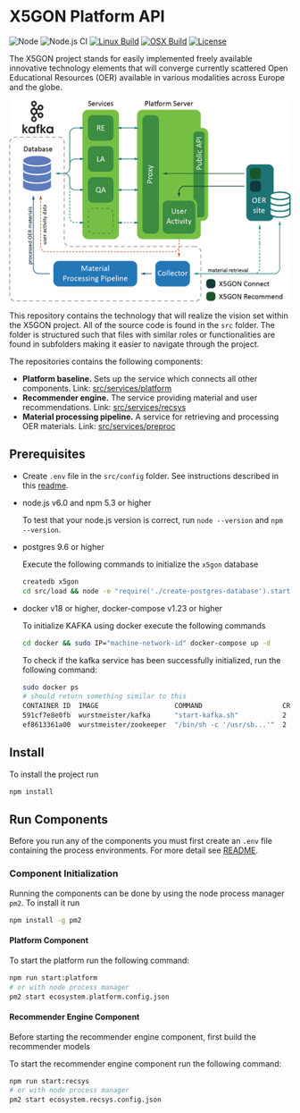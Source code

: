 # X5GON Platform API

![Node][programming-language]
![Node.js CI][github-action]
[![Linux Build][linux-build]][linux-build-status]
[![OSX Build][osx-build]][osx-build-status]
[![License][license]][license-link]


The X5GON project stands for easily implemented freely available innovative technology elements that
will converge currently scattered Open Educational Resources (OER) available in various modalities
across Europe and the globe.

![preprocessing pipeline](readme/platform.png)

This repository contains the technology that will realize the vision set within the X5GON project.
All of the source code is found in the `src` folder. The folder is structured such that files with
similar roles or functionalities are found in subfolders making it easier to navigate through the
project.

The repositories contains the following components:

- **Platform baseline.** Sets up the service which connects all other
  components. Link: [src/services/platform](./src/services/platform)
- **Recommender engine.** The service providing material and user
  recommendations. Link: [src/services/recsys](./src/services/recsys)
- **Material processing pipeline.** A service for retrieving and processing
  OER materials. Link: [src/services/preproc](./src/services/preproc)

## Prerequisites

- Create `.env` file in the `src/config` folder. See instructions described in this [readme](./src/config/README.md).

- node.js v6.0 and npm 5.3 or higher

    To test that your node.js version is correct, run `node --version` and `npm --version`.

- postgres 9.6 or higher

    Execute the following commands to initialize the `x5gon` database
    ```bash
    createdb x5gon
    cd src/load && node -e "require('./create-postgres-database').startDBCreate();"
    ```

- docker v18 or higher, docker-compose v1.23 or higher

    To initialize KAFKA using docker execute the following commands
    ```bash
    cd docker && sudo IP="machine-network-id" docker-compose up -d
    ```
    To check if the kafka service has been successfully initialized, run the following command:
    ```bash
    sudo docker ps
    # should return something similar to this
    CONTAINER ID  IMAGE                   COMMAND                    CREATED      STATUS      PORTS                                               NAMES
    591cf7e8e0fb  wurstmeister/kafka      "start-kafka.sh"           2 hours ago  Up 2 hours  0.0.0.0:9092->9092/tcp                              docker_kafka_1
    ef8613361a00  wurstmeister/zookeeper  "/bin/sh -c '/usr/sb...'"  2 hours ago  Up 2 hours  22/tcp, 2888/tcp, 3888/tcp, 0.0.0.0:2181->2181/tcp  docker_zookeeper_1
    ```

## Install

To install the project run

```bash
npm install
```

## Run Components

Before you run any of the components you must first create an `.env` file containing the process
environments. For more detail see [README](./env/README.md).

### Component Initialization

Running the components can be done by using the node process manager `pm2`. To install it run

```bash
npm install -g pm2
```

#### Platform Component

To start the platform run the following command:

```bash
npm run start:platform
# or with node process manager
pm2 start ecosystem.platform.config.json
```

#### Recommender Engine Component

Before starting the recommender engine component, first build the recommender models

To start the recommender engine component run the following command:

```bash
npm run start:recsys
# or with node process manager
pm2 start ecosystem.recsys.config.json
```

[programming-language]: https://img.shields.io/badge/node-%3E%3D%2010.0.0-green.svg
[github-action]: https://github.com/X5GON/platform-api/workflows/Node.js%20CI/badge.svg
[linux-build]: https://img.shields.io/travis/X5GON/platform-api/master.svg?label=linux
[linux-build-status]: https://travis-ci.org/X5GON/platform-api
[osx-build]: https://img.shields.io/travis/X5GON/platform-api/master.svg?label=mac
[osx-build-status]: https://travis-ci.org/X5GON/platform-api
[license]: https://img.shields.io/badge/License-BSD%202--Clause-green.svg
[license-link]: https://opensource.org/licenses/BSD-2-Clause
